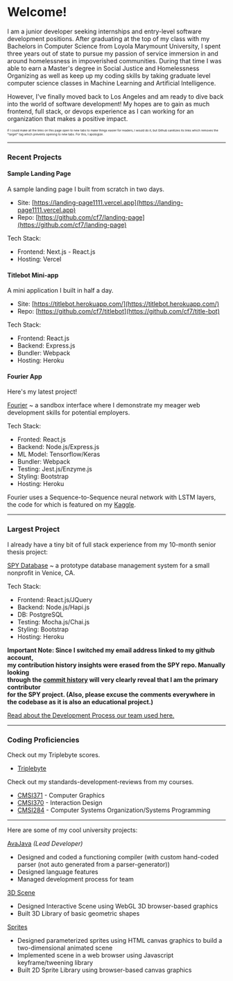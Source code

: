 # Welcome!

I am a junior developer seeking internships and entry-level software development positions. After graduating at the top of my class with my Bachelors in Computer Science from Loyola Marymount University, I spent three years out of state to pursue my passion of service immersion in and around homelessness in impoverished communities. During that time I was able to earn a Master's degree in Social Justice and Homelessness Organizing as well as keep up my coding skills by taking graduate level computer science classes in Machine Learning and Artificial Intelligence.

However, I've finally moved back to Los Angeles and am ready to dive back into the world of software development! My hopes are to gain as much frontend, full stack, or devops experience as I can working for an organization that makes a positive impact.

<sup><sub><sup><sub>If I could make all the links on this page open to new tabs to make things easier for readers, I would do it, but Github sanitizes its links which removes the "target" tag which prevents opening to new tabs. For this, I apologize.</sub></sup></sub></sup>

---

### Recent Projects

#### Sample Landing Page

A sample landing page I built from scratch in two days.
- Site: [https://landing-page1111.vercel.app](https://landing-page1111.vercel.app)
- Repo: [https://github.com/cf7/landing-page](https://github.com/cf7/landing-page)

Tech Stack:
- Frontend: Next.js - React.js
- Hosting: Vercel

#### Titlebot Mini-app

A mini application I built in half a day.
- Site: [https://titlebot.herokuapp.com/](https://titlebot.herokuapp.com/)
- Repo: [https://github.com/cf7/titlebot](https://github.com/cf7/title-bot)

Tech Stack:
- Frontend: React.js
- Backend: Express.js
- Bundler: Webpack
- Hosting: Heroku

#### Fourier App

Here's my latest project!

[Fourier](https://github.com/cf7/Fourier) ~ a sandbox interface where I demonstrate my meager web development skills for potential employers.

Tech Stack: 
- Fronted: React.js
- Backend: Node.js/Express.js
- ML Model: Tensorflow/Keras
- Bundler: Webpack
- Testing: Jest.js/Enzyme.js
- Styling: Bootstrap
- Hosting: Heroku

Fourier uses a Sequence-to-Sequence neural network with LSTM layers, the code for which is featured on my [Kaggle](https://kaggle.com/cf1111/fourier4).

---

### Largest Project

I already have a tiny bit of full stack experience from my 10-month senior thesis project:

[SPY Database](https://github.com/cf7/SPY) ~ a prototype database management system for a small nonprofit in Venice, CA.

Tech Stack: 
- Frontend: React.js/JQuery
- Backend: Node.js/Hapi.js
- DB: PostgreSQL
- Testing: Mocha.js/Chai.js
- Styling: Bootstrap
- Hosting: Heroku

__Important Note: Since I switched my email address linked to my github account,\
my contribution history insights were erased from the SPY repo. Manually looking\
through the [commit history](https://github.com/cf7/SPY/commits/master) will very clearly reveal that I am the primary contributor\
for the SPY project.
(Also, please excuse the comments everywhere in the codebase as it is also an educational project.)__

[Read about the Development Process our team used here.](https://github.com/cf7/cf7/blob/main/docs/spy_dev_process.md)

---

### Coding Proficiencies

Check out my Triplebyte scores.
- [Triplebyte](https://triplebyte.com/tb/chris-franco-3mm7e1i/certificate)

Check out my standards-development-reviews from my courses.
- [CMSI371](https://github.com/cf7/cmsi371/blob/master/sdr-371.pdf) - Computer Graphics
- [CMSI370](https://github.com/cf7/cmsi370/blob/master/sdr-370.pdf) - Interaction Design
- [CMSI284](https://github.com/cf7/cmsi284/blob/master/sdr-284.pdf) - Computer Systems Organization/Systems Programming

---

Here are some of my cool university projects:

[AvaJava](https://github.com/cf7/AvaJava) *(Lead Developer)*
- Designed and coded a functioning compiler (with custom hand-coded parser (not auto generated from a parser-generator))
- Designed language features
- Managed development process for team

[3D Scene](https://github.com/cf7/cmsi371/tree/master/pipeline)
- Designed Interactive Scene using WebGL 3D browser-based graphics
- Built 3D Library of basic geometric shapes

[Sprites](https://github.com/cf7/cmsi371/tree/master/sprites)
- Designed parameterized sprites using HTML canvas graphics to build a two-dimensional animated scene
- Implemented scene in a web browser using Javascript keyframe/tweening library
- Built 2D Sprite Library using browser-based canvas graphics
